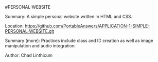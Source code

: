 #PERSONAL-WEBSITE

Summary: A simple personal website written in HTML and CSS.

Location: https://github.com/PortableAnswers/APPLICATION-1-SIMPLE-PERSONAL-WEBSITE.git

Summary (more): Practices include class and ID creation as well as image manipulation and audio integration. 

Author: Chad Linthicum
